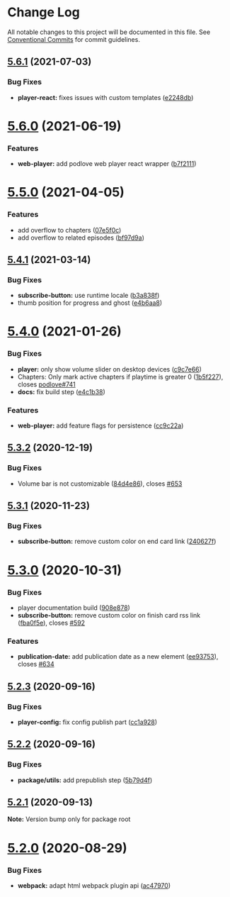 # Change Log

All notable changes to this project will be documented in this file.
See [Conventional Commits](https://conventionalcommits.org) for commit guidelines.

## [5.6.1](https://github.com/podlove/podlove-ui/compare/v5.6.0...v5.6.1) (2021-07-03)


### Bug Fixes

* **player-react:** fixes issues with custom templates ([e2248db](https://github.com/podlove/podlove-ui/commit/e2248db1ffd6f9e8e5509f5329efb3f735e811a0))





# [5.6.0](https://github.com/podlove/podlove-ui/compare/v5.5.0...v5.6.0) (2021-06-19)


### Features

* **web-player:** add podlove web player react wrapper ([b7f2111](https://github.com/podlove/podlove-ui/commit/b7f2111a0de320e05a03832bca5fedf5a9ceda88))





# [5.5.0](https://github.com/podlove/podlove-ui/compare/v5.4.1...v5.5.0) (2021-04-05)


### Features

* add overflow to chapters ([07e5f0c](https://github.com/podlove/podlove-ui/commit/07e5f0ccd7f7ec6ad023d8ddee6fbc1df78a0d29))
* add overflow to related episodes ([bf97d9a](https://github.com/podlove/podlove-ui/commit/bf97d9a8d43f69e8b89c1ffc7763a02ef1108330))





## [5.4.1](https://github.com/podlove/podlove-ui/compare/v5.4.0...v5.4.1) (2021-03-14)


### Bug Fixes

* **subscribe-button:** use runtime locale ([b3a838f](https://github.com/podlove/podlove-ui/commit/b3a838f865004b28c4df331484c3088b32ae66fa))
* thumb position for progress and ghost ([e4b6aa8](https://github.com/podlove/podlove-ui/commit/e4b6aa88142a343d947ecb2ddc10c6f011b129ff))





# [5.4.0](https://github.com/podlove/podlove-ui/compare/v5.3.2...v5.4.0) (2021-01-26)


### Bug Fixes

* **player:** only show volume slider on desktop devices ([c9c7e66](https://github.com/podlove/podlove-ui/commit/c9c7e66a0a3489f192ab1c7a81ce5044bb1eaaba))
* Chapters: Only mark active chapters if playtime is greater 0 ([1b5f227](https://github.com/podlove/podlove-ui/commit/1b5f227dfcd39c53357acef7b033c2623c0ebd3d)), closes [podlove#741](https://github.com/podlove/issues/741)
* **docs:** fix build step ([e4c1b38](https://github.com/podlove/podlove-ui/commit/e4c1b388c10db429d89451bb034167a641e74e31))


### Features

* **web-player:** add feature flags for persistence ([cc9c22a](https://github.com/podlove/podlove-ui/commit/cc9c22a62e42622f563697dfb6cea074981b5567))





## [5.3.2](https://github.com/podlove/podlove-ui/compare/v5.3.1...v5.3.2) (2020-12-19)


### Bug Fixes

* Volume bar is not customizable ([84d4e86](https://github.com/podlove/podlove-ui/commit/84d4e86e0c16870072d977f876463cee1c7621d7)), closes [#653](https://github.com/podlove/podlove-ui/issues/653)





## [5.3.1](https://github.com/podlove/podlove-ui/compare/v5.3.0...v5.3.1) (2020-11-23)


### Bug Fixes

* **subscribe-button:** remove custom color on end card link ([240627f](https://github.com/podlove/podlove-ui/commit/240627f0dbe8605c0cbad4b67071e44c0a0b2387))





# [5.3.0](https://github.com/podlove/podlove-ui/compare/v5.2.3...v5.3.0) (2020-10-31)


### Bug Fixes

* player documentation build ([908e878](https://github.com/podlove/podlove-ui/commit/908e878c6a312bb11c6a0b4ba5d44e605263d2ea))
* **subscribe-button:** remove custom color on finish card rss link ([fba0f5e](https://github.com/podlove/podlove-ui/commit/fba0f5e1c7312444eaffb7152b13797bca70b7bc)), closes [#592](https://github.com/podlove/podlove-ui/issues/592)


### Features

* **publication-date:** add publication date as a new element ([ee93753](https://github.com/podlove/podlove-ui/commit/ee93753bbfee9744eead093919670aa23efaeb3e)), closes [#634](https://github.com/podlove/podlove-ui/issues/634)





## [5.2.3](https://github.com/podlove/podlove-ui/compare/v5.2.2...v5.2.3) (2020-09-16)


### Bug Fixes

* **player-config:** fix config publish part ([cc1a928](https://github.com/podlove/podlove-ui/commit/cc1a928bea6de7704be9cdc9db2b501a2d96ea2c))





## [5.2.2](https://github.com/podlove/podlove-ui/compare/v5.2.1...v5.2.2) (2020-09-16)


### Bug Fixes

* **package/utils:** add prepublish step ([5b79d4f](https://github.com/podlove/podlove-ui/commit/5b79d4f6d1f2ca58d40a64fc2c0468b4c2e5e42f))





## [5.2.1](https://github.com/podlove/podlove-ui/compare/v5.2.0...v5.2.1) (2020-09-13)

**Note:** Version bump only for package root





# [5.2.0](https://github.com/podlove/podlove-ui/compare/v5.1.12...v5.2.0) (2020-08-29)


### Bug Fixes

* **webpack:** adapt html webpack plugin api ([ac47970](https://github.com/podlove/podlove-ui/commit/ac479708be7fa18060ac0cfe4b66b3ccaaa43d26))
